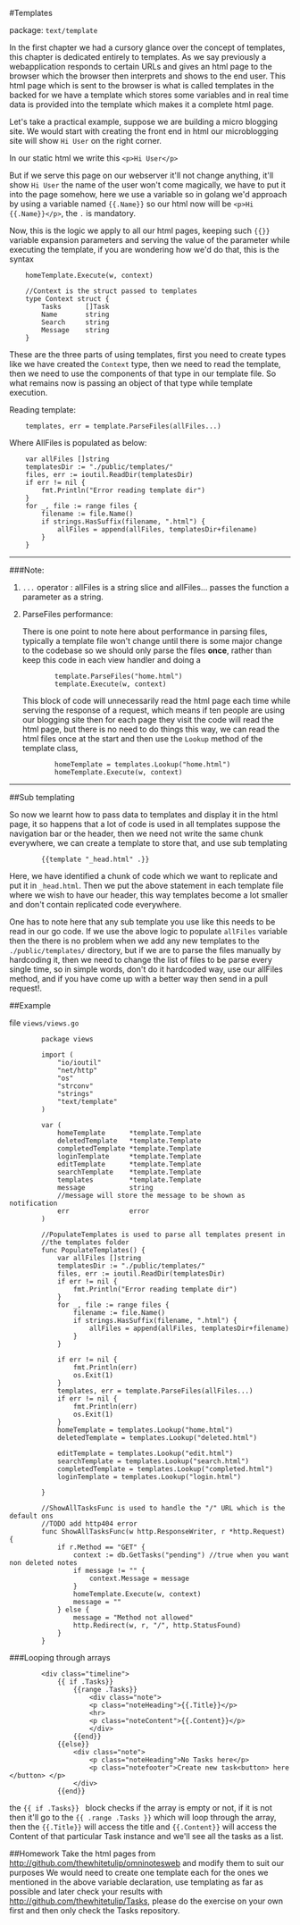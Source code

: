 #Templates

package: `text/template`

In the first chapter we had a cursory glance over the concept of templates, this chapter is dedicated entirely to templates.
As we say previously a webapplication responds to certain URLs and gives an html page to the browser which the browser then
interprets and shows to the end user. This html page which is sent to the browser is what is called templates in the backed
for we have a template which stores some variables and in real time data is provided into the template which makes it a 
complete html page.

Let's take a practical example, suppose we are building a micro blogging site. We would start with creating the front end in html
our microblogging site will show `Hi User` on the right corner.

In our static html we write this `<p>Hi User</p>`

But if we serve this page on our webserver it'll not change anything, it'll show `Hi User` the name of the user won't come 
magically, we have to put it into the page somehow, here we use a variable so in golang we'd approach by using a variable named `{{.Name}}`
so our html now will be `<p>Hi {{.Name}}</p>`, the `.` is mandatory.

Now, this is the logic we apply to all our html pages, keeping such `{{}}` variable expansion parameters and serving the value of the 
parameter while executing the template, if you are wondering how we'd do that, this is the syntax

		homeTemplate.Execute(w, context)
		
		//Context is the struct passed to templates
		type Context struct {
			Tasks      []Task
			Name	   string
			Search     string
			Message    string
		}

These are the three parts of using templates, first you need to create types like we have created the `Context` type, then we need to read the template, 
then we need to use the components of that type in our template file. So what remains now is passing an object of that type while template execution.

Reading template:

		templates, err = template.ParseFiles(allFiles...)
		
Where AllFiles is populated as below:

		var allFiles []string
		templatesDir := "./public/templates/"
		files, err := ioutil.ReadDir(templatesDir)
		if err != nil {
			fmt.Println("Error reading template dir")
		}
		for _, file := range files {
			filename := file.Name()
			if strings.HasSuffix(filename, ".html") {
				allFiles = append(allFiles, templatesDir+filename)
			}
		}
		
-----------
###Note: 
 1. `...` operator : allFiles is a string slice and allFiles... passes the function a parameter as a string.
 
 2. ParseFiles performance: 

    There is one point to note here about performance in parsing files, typically a template file won't change until there is some major change to the codebase
    so we should only parse the files **once**, rather than keep this code in each view handler and doing a 
    
    			template.ParseFiles("home.html")
    			template.Execute(w, context)
    	
    This block of code will unnecessarily read the html page each time while serving the response of a request, which means if ten people are using our blogging site
    then for each page they visit the code will read the html page, but there is no need to do things this way, we can read the html files once at the start and then
    use the `Lookup` method of the template class,
    
    			homeTemplate = templates.Lookup("home.html")
    			homeTemplate.Execute(w, context)
-----------

##Sub templating

So now we learnt how to pass data to templates and display it in the html page, it so happens that a lot of code is used in all templates
suppose the navigation bar or the header, then we need not write the same chunk everywhere, we can create a template to store that, and use sub templating
	
			{{template "_head.html" .}}

Here, we have identified a chunk of code which we want to replicate and put it in `_head.html`. Then we put the above statement in each template 
file where we wish to have our header, this way templates become a lot smaller and don't contain replicated code everywhere.

One has to note here that any sub template you use like this needs to be read in our go code. If we use the above logic to populate `allFiles` variable then the 
there is no problem when we add any new templates to the  `./public/templates/` directory, but if we are to parse the files manually by hardcoding it, then we need
to change the list of files to be parse every single time, so in simple words, don't do it hardcoded way, use our allFiles method, and if you have come up with a better way
then send in a pull request!.

##Example

file `views/views.go`

			package views
			
			import (
				"io/ioutil"
				"net/http"
				"os"
				"strconv"
				"strings"
				"text/template"
			)
			
			var (
				homeTemplate      *template.Template
				deletedTemplate   *template.Template
				completedTemplate *template.Template
				loginTemplate	  *template.Template
				editTemplate      *template.Template
				searchTemplate    *template.Template
				templates         *template.Template
				message           string 
				//message will store the message to be shown as notification
				err               error
			)
			
			//PopulateTemplates is used to parse all templates present in
			//the templates folder
			func PopulateTemplates() {
				var allFiles []string
				templatesDir := "./public/templates/"
				files, err := ioutil.ReadDir(templatesDir)
				if err != nil {
					fmt.Println("Error reading template dir")
				}
				for _, file := range files {
					filename := file.Name()
					if strings.HasSuffix(filename, ".html") {
						allFiles = append(allFiles, templatesDir+filename)
					}
				}
			
				if err != nil {
					fmt.Println(err)
					os.Exit(1)
				}
				templates, err = template.ParseFiles(allFiles...)
				if err != nil {
					fmt.Println(err)
					os.Exit(1)
				}
				homeTemplate = templates.Lookup("home.html")
				deletedTemplate = templates.Lookup("deleted.html")
			
				editTemplate = templates.Lookup("edit.html")
				searchTemplate = templates.Lookup("search.html")
				completedTemplate = templates.Lookup("completed.html")
				loginTemplate = templates.Lookup("login.html")
			
			}
			
			//ShowAllTasksFunc is used to handle the "/" URL which is the default ons
			//TODO add http404 error
			func ShowAllTasksFunc(w http.ResponseWriter, r *http.Request) {
				if r.Method == "GET" {
					context := db.GetTasks("pending") //true when you want non deleted notes
					if message != "" {
						context.Message = message
					}
					homeTemplate.Execute(w, context)
					message = ""
				} else {
					message = "Method not allowed"
					http.Redirect(w, r, "/", http.StatusFound)
				}
			}

###Looping through arrays

			<div class="timeline">
				{{ if .Tasks}} 
					{{range .Tasks}}
						<div class="note">
						<p class="noteHeading">{{.Title}}</p>
						<hr>
						<p class="noteContent">{{.Content}}</p>
						</div>
					{{end}} 
				{{else}}
					<div class="note">
						<p class="noteHeading">No Tasks here</p>
						<p class="notefooter">Create new task<button> here </button> </p>
					</div>
				{{end}}

the `{{ if .Tasks}} ` block checks if the array is empty or not, if it is not then it'll go to the `{{ .range .Tasks }}` which will loop through
the array, then the `{{.Title}}` will access the title and `{{.Content}}` will access the Content of that particular Task instance and 
we'll see all the tasks as a list.

##Homework
Take the html pages from http://github.com/thewhitetulip/omninotesweb and modify them to suit our purposes
We would need to create one template each for the ones we mentioned in the above variable declaration, use templating as far
as possible and later check your results with http://github.com/thewhitetulip/Tasks, please do the exercise on your own first 
and then only check the Tasks repository.